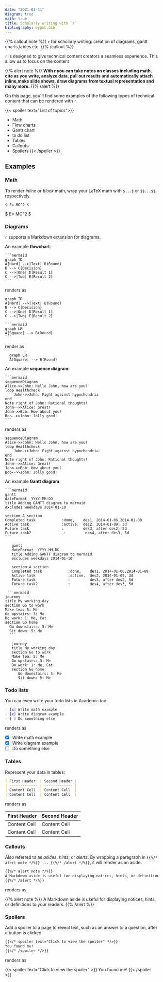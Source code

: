 ```yaml
---
date: "2021-01-11"
diagram: true
math: true
title: Scholarly writing with `r`
bibliography: mypub.bib
---
```


 {{% callout note %}}
`r` for scholarly writing: creation of diagrams, gantt charts,tables etc. 
{{% /callout %}}


`r` is designed to give technical content creators a seamless experience. This allow us to focus on the content

{{% alert note %}}
**With r you can take notes on classes including math, cite as you write, analyze data, pull out results and automatically attach inline,make slide shows, draw diagrams from textual representation and many more.**
{{% /alert %}}

On this page, you'll find some examples of the following types of technical content that can be rendered with `r`.

{{< spoiler text="List of topics">}}
+ Math
+ Flow charts
+ Gantt chart
+ to do list
+ Tables
+ Callouts
+ Spoilers
{{< /spoiler >}}

## Examples

### Math

To render *inline* or *block* math, wrap your LaTeX math with `$...$` or `$$...$$`, respectively.

```
$ E= MC^2 $
```
$ E= MC^2 $

### Diagrams

`r`  supports a Markdown extension for diagrams.

An example **flowchart**:

    ```mermaid
    graph TD
    A[Hard] -->|Text| B(Round)
    B --> C{Decision}
    C -->|One| D[Result 1]
    C -->|Two| E[Result 2]
    ```

renders as

```mermaid
graph TD
A[Hard] -->|Text| B(Round)
B --> C{Decision}
C -->|One| D[Result 1]
C -->|Two| E[Result 2]
```

    ```mermaid
    graph LR
    A[Square] --> B(Round)
    ```
render as 
```mermaid
  graph LR
  A[Square] --> B(Round)
```
An example **sequence diagram**:

    ```mermaid
    sequenceDiagram
    Alice->>John: Hello John, how are you?
    loop Healthcheck
        John->>John: Fight against hypochondria
    end
    Note right of John: Rational thoughts!
    John-->>Alice: Great!
    John->>Bob: How about you?
    Bob-->>John: Jolly good!
    ```

renders as

```mermaid
sequenceDiagram
Alice->>John: Hello John, how are you?
loop Healthcheck
    John->>John: Fight against hypochondria
end
Note right of John: Rational thoughts!
John-->>Alice: Great!
John->>Bob: How about you?
Bob-->>John: Jolly good!
```

An example **Gantt diagram**:

    ```mermaid
    gantt
    dateFormat  YYYY-MM-DD
    title Adding GANTT diagram to mermaid
    excludes weekdays 2014-01-10

    section A section
    Completed task            :done,    des1, 2014-01-06,2014-01-08
    Active task               :active,  des2, 2014-01-09, 3d
    Future task               :         des3, after des2, 5d
    Future task2               :         des4, after des3, 5d
    ```

```mermaid
   gantt
   dateFormat  YYYY-MM-DD
   title Adding GANTT diagram to mermaid
   excludes weekdays 2014-01-10

   section A section
   Completed task            :done,    des1, 2014-01-06,2014-01-08
   Active task               :active,  des2, 2014-01-09, 3d
   Future task               :         des3, after des2, 5d
   Future task2              :         des4, after des3, 5d
```

     ```mermaid
    journey
    title My working day
    section Go to work
    Make tea: 5: Me
    Go upstairs: 3: Me
    Do work: 1: Me, Cat
    section Go home
      Go downstairs: 5: Me
      Sit down: 5: Me
      ```
      
```mermaid
   journey
   title My working day
   section Go to work
   Make tea: 5: Me
   Go upstairs: 3: Me
   Do work: 1: Me, Cat
   section Go home
      Go downstairs: 5: Me
      Sit down: 5: Me
```
      
      

### Todo lists

You can even write your todo lists in Academic too:

```markdown
- [x] Write math example
- [x] Write diagram example
- [ ] Do something else
```

renders as

- [x] Write math example
- [x] Write diagram example
- [ ] Do something else

### Tables

Represent your data in tables:

```markdown
| First Header  | Second Header |
| ------------- | ------------- |
| Content Cell  | Content Cell  |
| Content Cell  | Content Cell  |
```

renders as

| First Header  | Second Header |
| ------------- | ------------- |
| Content Cell  | Content Cell  |
| Content Cell  | Content Cell  |

### Callouts

Also referred to as *asides*, *hints*, or *alerts*. By wrapping a paragraph in `{{%/* alert note */%}} ... {{%/* /alert */%}}`, it will render as an aside.

```markdown
{{%/* alert note */%}}
A Markdown aside is useful for displaying notices, hints, or definitions to your readers.
{{%/* /alert */%}}
```

renders as

{{% alert note %}}
A Markdown aside is useful for displaying notices, hints, or definitions to your readers.
{{% /alert %}}

### Spoilers

Add a spoiler to a page to reveal text, such as an answer to a question, after a button is clicked.

```markdown
{{</* spoiler text="Click to view the spoiler" */>}}
You found me!
{{</* /spoiler */>}}
```

renders as

{{< spoiler text="Click to view the spoiler" >}} You found me! {{< /spoiler >}}



